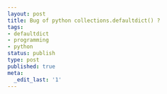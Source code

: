 ```yaml
---
layout: post
title: Bug of python collections.defaultdict() ?
tags:
- defaultdict
- programming
- python
status: publish
type: post
published: true
meta:
  _edit_last: '1'
---
```

<script src="https://gist.github.com/3290375.js?file=buggy_defaultdict.py"/>

Running the script gives the error:
<blockquote>Traceback (most recent call last):
File "z.py", line 39, in &lt;module&gt;
dfsloop(G)
File "z.py", line 13, in dfsloop
for v in G: # No error if "for v in G.keys():"
RuntimeError: dictionary changed size during iteration</blockquote>
However, if line 13 is changed to "for v in G.keys():", then the script runs properly!

But "for v in G" and "for v in G.keys()" should be the same. Any explanations?

<a href="http://stackoverflow.com/questions/8762819/runtimeerror-dictionary-changed-size-during-iteration-during-iteration-with-i">This thread in SO </a>talks about the same error related to the use of <a href="http://docs.python.org/library/collections.html#collections.defaultdict">collections.defaultdict()</a>.

 
